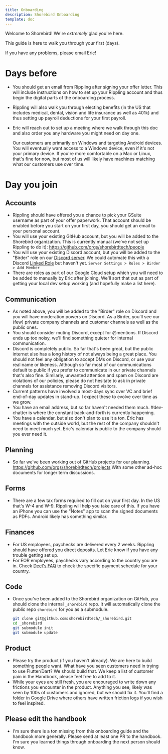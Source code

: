 ```yaml
---
title: Onboarding
description: Shorebird Onboarding
template: doc
---
```


Welcome to Shorebird! We're _extremely_ glad you're here.

This guide is here to walk you through your first (days).

If you have any problems, please email Eric!

# Days before

- You should get an email from Rippling after signing your offer letter. This
  will include instructions on how to set up your Rippling account and thus begin
  the digital parts of the onboarding process.
- Rippling will also walk you through electing benefits (in the US that
  includes medical, dental, vision and life insurance as well as 401k) and thus
  setting up payroll deductions for your first payroll.
- Eric will reach out to set up a meeting where we walk through this doc and
  also order you any hardware you might need on day one.

  Our customers are primarily on Windows and targeting Android devices. You
  will eventually want access to a Windows device, even if it's not your primary
  device. If you're more comfortable on a Mac or Linux, that's fine for now, but
  most of us will likely have machines matching what our customers use over time.

# Day you join

## Accounts

- Rippling should have offered you a chance to pick your GSuite username as part
  of your offer paperwork. That account should be enabled before you start on
  your first day, you should get an email to your personal account.
- You will use your existing GitHub account, but you will be added to the
  Shorebird organization. This is currently manual (we've not set up Rippling to do it):
  https://github.com/orgs/shorebirdtech/people
- You will use your existing Discord account, but you will be added to the
  "Birder" role on our [Discord server](https://discord.com/invite/9hKJcWGcaB).
  We could automate this with a Discord [Linked Role](https://support.discord.com/hc/en-us/articles/10388356626711)
  but haven't yet.
  `Server Settings > Roles > Birder > Add Member`
- There are roles as part of our Google Cloud setup which you will need to be
  added to manually by Eric after joining. We'll sort that out as part of
  getting your local dev setup working (and hopefully make a list here).

## Communication

- As noted above, you will be added to the "Birder" role on Discord and you will
  have moderation powers on Discord. As a Birder, you'll see our (few) private
  company channels and customer channels as well as the public ones.
- You should consider muting Discord, except for @mentions. If Discord ends up
  too noisy, we'll find something quieter for internal communication.
- Discord is completely public. So far that's been great, but the public internet
  also has a long history of not always being a great place. You should not feel
  any obligation to accept DMs on Discord, or use your real name or likeness.
  Although so far most of our communications default to public if you prefer to
  communicate in our private channels that's also fine. Similarly, unwanted
  attention and spam on Discord are violations of our policies, please do not
  hesitate to ask in private channels for assistance removing Discord visitors.
- Current patterns have involved a most-days sync over VC and brief end-of-day
  updates in stand-up. I expect these to evolve over time as we grow.
- You have an email address, but so far haven't needed them much. #dev-chatter
  is where the constant back-and-forth is currently happening.
- You have a calendar, but also don't plan to use it a ton. Eric has meetings
  with the outside world, but the rest of the company shouldn't need to meet
  much yet. Eric's calendar is public to the company should you ever need it.

## Planning

- So far we've been working out of GitHub projects for our planning.
  https://github.com/orgs/shorebirdtech/projects
  With some other ad-hoc documents for longer term discussions.

## Forms

- There are a few tax forms required to fill out on your first day. In the US
  that's W-4 and W-9. Rippling will help you take care of this.
  If you have an iPhone you can use the "Notes" app to scan the signed documents
  as PDFs. Android likely has something similar.

## Finances

- For US employees, paychecks are delivered every 2 weeks. Rippling should have offered
  you direct deposits. Let Eric know if you have any trouble getting set up.
- For EOR employees, paychecks vary according to the country you are in. Check
  [Deel's FAQ](https://help.letsdeel.com/hc/en-gb/articles/4413976907025-When-Do-I-Get-Paid)
  to check the specific payment schedule for your country.

## Code

- Once you've been added to the Shorebird organization on GitHub, you should
  clone the internal `_shorebird` repo. It will automatically clone the
  public repo `shorebird` for you as a submodule.

  ```bash
  git clone git@github.com:shorebirdtech/_shorebird.git
  cd _shorebird
  git submodule init
  git submodule update
  ```

## Product

- Please try the product (if you haven't already). We are here to build
  something people want. What have you seen customers need in trying to use
  Flutter/Dart? We should build that. We keep a list of customer pain in the
  Handbook, please feel free to add to it.
- While your eyes are still fresh, you are encouraged to write down any
  frictions you encounter in the product. Anything you see, likely was seen
  by 100s of customers and ignored, but we should fix it. You'll find a
  folder in Google Drive where others have written friction logs if you wish
  to feel inspired.

## Please edit the handbook

- I'm sure there is a ton missing from this onboarding guide and the handbook
  more generally. Please send at least one PR to the handbook. I'm sure you
  learned things through onboarding the next person should know.
